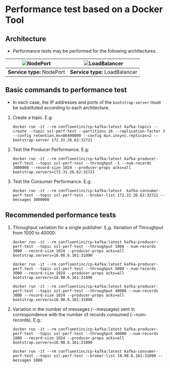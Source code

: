 # Performance test based on a Docker Tool

## Architecture

- Performance tests may be performed for the following architectures.

| ![NodePort](https://user-images.githubusercontent.com/6643905/218864084-3d53faa9-1d92-427a-a077-eca59fc2da5d.png) | ![LoadBalancer](https://user-images.githubusercontent.com/6643905/218860678-08ff540e-f3d6-44ba-8ae5-a3ca28570b7b.png) |
|-------------------------------------------------------------------------------------------------------------------|-------------------------------------------------------------------------------------------------------------------|
| **Service type:** NodePort                                                                                        | **Service type:** LoadBalancer                                                                                    |

## Basic commands to performance test

- In each case, the IP addresses and ports of the `bootstrap-server` must be substituted according to each architecture.

1. Create a topic. E.g:

   ```console
   docker run -it --rm confluentinc/cp-kafka:latest kafka-topics --create --topic ssl-perf-test --partitions 16 --replication-factor 3 --config retention.ms=86400000 --config min.insync.replicas=2 --bootstrap-server 172.31.26.62:32721
   ```

2. Test the Producer Performance. E.g:

   ```console
   docker run -it --rm confluentinc/cp-kafka:latest kafka-producer-perf-test --topic ssl-perf-test --throughput -1 --num-records 3000000 --record-size 1024 --producer-props acks=all bootstrap.servers=172.31.26.62:32721
   ```

3. Test the Consumer Performance. E.g:

   ```console
   docker run -it --rm confluentinc/cp-kafka:latest  kafka-consumer-perf-test --topic ssl-perf-test --broker-list 172.31.26.62:32721 --messages 3000000
   ```

## Recommended performance tests

1. Throughput variation for a single publisher. E,g. Variation of Throughput from 1000 to 40000:

   ```console
   docker run -it --rm confluentinc/cp-kafka:latest kafka-producer-perf-test --topic ssl-perf-test --throughput 1000 --num-records 3000 --record-size 1024 --producer-props acks=all bootstrap.servers=10.98.6.161:31090

   docker run -it --rm confluentinc/cp-kafka:latest kafka-producer-perf-test --topic ssl-perf-test --throughput 5000 --num-records 3000 --record-size 1024 --producer-props acks=all bootstrap.servers=10.98.6.161:31090

   docker run -it --rm confluentinc/cp-kafka:latest kafka-producer-perf-test --topic ssl-perf-test --throughput 40000 --num-records 3000 --record-size 1024 --producer-props acks=all bootstrap.servers=10.98.6.161:31090
   ```

2. Variation in the number of messages (--messages) sent in correspondence with the number of records consumed (--num-records). E.g.:

   ```console
   docker run -it --rm confluentinc/cp-kafka:latest kafka-producer-perf-test --topic ssl-perf-test --throughput 40000 --num-records 1000 --record-size 1024 --producer-props acks=all bootstrap.servers=10.98.6.161:31090

   docker run -it --rm confluentinc/cp-kafka:latest kafka-consumer-perf-test --topic ssl-perf-test --broker-list 10.98.6.161:31090 --messages 1000
   ```
